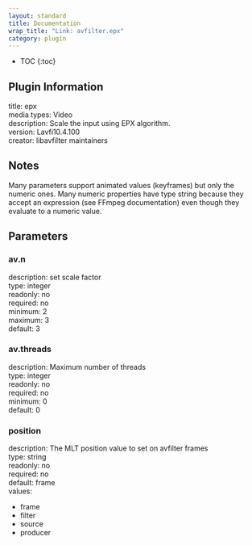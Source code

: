 ```yaml
---
layout: standard
title: Documentation
wrap_title: "Link: avfilter.epx"
category: plugin
---
```

* TOC
{:toc}

## Plugin Information

title: epx  
media types:
Video  
description: Scale the input using EPX algorithm.  
version: Lavfi10.4.100  
creator: libavfilter maintainers  

## Notes

Many parameters support animated values (keyframes) but only the numeric ones. Many numeric properties have type string because they accept an expression (see FFmpeg documentation) even though they evaluate to a numeric value.

## Parameters

### av.n

  
description:
set scale factor  
type: integer  
readonly: no  
required: no  
minimum: 2  
maximum: 3  
default: 3  

### av.threads

  
description:
Maximum number of threads  
type: integer  
readonly: no  
required: no  
minimum: 0  
default: 0  

### position

  
description:
The MLT position value to set on avfilter frames  
type: string  
readonly: no  
required: no  
default: frame  
values:  

* frame
* filter
* source
* producer

